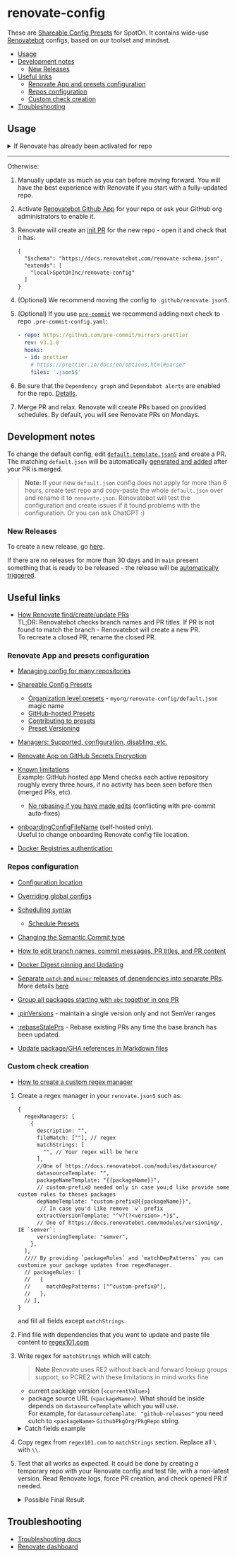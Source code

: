 # renovate-config

These are [Shareable Config Presets](https://docs.renovatebot.com/config-presets/) for SpotOn. It contains wide-use [Renovatebot](https://github.com/renovatebot/renovate) configs, based on our toolset and mindset.

* [Usage](#usage)
* [Development notes](#development-notes)
  * [New Releases](#new-releases)
* [Useful links](#useful-links)
  * [Renovate App and presets configuration](#renovate-app-and-presets-configuration)
  * [Repos configuration](#repos-configuration)
  * [Custom check creation](#custom-check-creation)
* [Troubleshooting](#troubleshooting)

## Usage

<!-- markdownlint-disable no-inline-html -->
<details><summary>If Renovate has already been activated for repo</summary>

1. Check to see if you have a `renovate.json` already. It can be in any of these [possible locations](https://docs.renovatebot.com/getting-started/installing-onboarding/#configuration-location).
2. Change `renovate` config to:

    ```json5
    {
      "$schema": "https://docs.renovatebot.com/renovate-schema.json",
      "extends": [
        "local>SpotOnInc/renovate-config"
      ]
    }
    ```

After that, skip to step 3 below.

</details>

---

Otherwise:

1. Manually update as much as you can before moving forward. You will have the best experience with Renovate if you start with a fully-updated repo.
2. Activate [Renovatebot Github App](https://github.com/marketplace/renovate) for your repo or ask your GitHub org administrators to enable it.
3. Renovate will create an [init PR](https://docs.renovatebot.com/getting-started/installing-onboarding/#repository-onboarding) for the new repo - open it and check that it has:

    ```json5
    {
      "$schema": "https://docs.renovatebot.com/renovate-schema.json",
      "extends": [
        "local>SpotOnInc/renovate-config"
      ]
    }
    ```

4. (Optional) We recommend moving the config to `.github/renovate.json5`.
5. (Optional) If you use [`pre-commit`](https://pre-commit.com/) we recommend adding next check to repo `.pre-commit-config.yaml`:

    ```yaml
    - repo: https://github.com/pre-commit/mirrors-prettier
      rev: v3.1.0
      hooks:
      - id: prettier
        # https://prettier.io/docs/en/options.html#parser
        files: '.json5$'
    ```

6. Be sure that the `Dependency graph` and `Dependabot alerts` are enabled for the repo. [Details](https://docs.renovatebot.com/configuration-options/#vulnerabilityalerts).
7. Merge PR and relax. Renovate will create PRs based on provided schedules. By default, you will see Renovate PRs on Mondays.

## Development notes

To change the default config, edit [`default.template.json5`](default.template.json5) and create a PR. The matching `default.json` will be automatically [generated and added](.github/workflows/generate-renovate-config.yaml) after your PR is merged.

> **Note**: If your new `default.json` config does not apply for more than 6 hours, create test repo and copy-paste the whole `default.json` over and rename it to `renovate.json`. Renovatebot will test the configuration and create issues if it found problems with the configuration. Or you can ask ChatGPT :)

### New Releases

To create a new release, go [here](https://github.com/SpotOnInc/renovate-config/actions/workflows/release.yaml).

If there are no releases for more than 30 days and in `main` present something that is ready to be released - the release will be [automatically triggered](.github/workflows/trigger-release.yaml).

## Useful links

* [How Renovate find/create/update PRs](https://docs.renovatebot.com/key-concepts/pull-requests/)  
  TL;DR: Renovatebot checks branch names and PR titles. If PR is not found to match the branch - Renovatebot will create a new PR.  
  To recreate a closed PR, rename the closed PR.

### Renovate App and presets configuration

* [Managing config for many repositories](https://docs.renovatebot.com/key-concepts/presets/#managing-config-for-many-repositories)
* [Shareable Config Presets](https://docs.renovatebot.com/config-presets/#shareable-config-presets)
  * [Organization level presets](https://docs.renovatebot.com/config-presets/#organization-level-presets) -  `myorg/renovate-config/default.json` magic name
  * [GitHub-hosted Presets](https://docs.renovatebot.com/config-presets/#github-hosted-presets)
  * [Contributing to presets](https://docs.renovatebot.com/config-presets/#contributing-to-presets)
  * [Preset Versioning](https://docs.renovatebot.com/config-presets/#github)

* [Managers: Supported, configuration, disabling, etc.](https://docs.renovatebot.com/modules/manager/)

* [Renovate App on GitHub Secrets Encryption](https://docs.renovatebot.com/getting-started/private-packages/#mend-renovate-hosted-app-encryption)

* [Known limitations](https://docs.renovatebot.com/known-limitations/)  
  Example: GitHub hosted app Mend checks each active repository roughly every three hours, if no activity has been seen before then (merged PRs, etc).

  * [No rebasing if you have made edits](https://docs.renovatebot.com/updating-rebasing/#no-rebasing-if-you-have-made-edits) (conflicting with pre-commit auto-fixes)

* [onboardingConfigFileName](https://docs.renovatebot.com/self-hosted-configuration/#onboardingconfigfilename) (self-hosted only).  
  Useful to change onboarding Renovate config file location.

* [Docker Registries authentication](https://docs.renovatebot.com/docker/#registry-authentication)


### Repos configuration

* [Configuration location](https://docs.renovatebot.com/getting-started/installing-onboarding/#configuration-location)

* [Overriding global configs](https://docs.renovatebot.com/key-concepts/automerge/#overriding-global-automerge)

* [Scheduling syntax](https://docs.renovatebot.com/key-concepts/scheduling/#scheduling-syntax)
  * [Schedule Presets](https://docs.renovatebot.com/presets-schedule/)

* [Changing the Semantic Commit type](https://docs.renovatebot.com/semantic-commits/#changing-the-semantic-commit-type)
* [How to edit branch names, commit messages, PR titles, and PR content](https://docs.renovatebot.com/configuration-templates/)
* [Docker Digest pinning and Updating](https://docs.renovatebot.com/docker/#digest-pinning)
* [Separate `patch` and `minor` releases of dependencies into separate PRs](https://docs.renovatebot.com/presets-default/#separatepatchreleases).  
  More details [here](https://docs.renovatebot.com/faq/#separate-patch-releases-from-minor-releases)
* [Group all packages starting with `abc` together in one PR](https://docs.renovatebot.com/faq/#group-all-packages-starting-with-abc-together-in-one-pr)
* [:pinVersions](https://docs.renovatebot.com/presets-default/#pinversions) - maintain a single version only and not SemVer ranges
* [:rebaseStalePrs](https://docs.renovatebot.com/presets-default/#rebasestaleprs) - Rebase existing PRs any time the base branch has been updated.
* [Update package/GHA references in Markdown files](https://github.com/renovatebot/.github/blob/d9b3c1914f4bf9dbecc6456610ca89530260572f/default.json#L121-L140)

### Custom check creation

* [How to create a custom regex manager](https://www.cloudquery.io/how-to-guides/update-plugins-using-renovate)


1. Create a regex manager in your `renovate.json5` such as:

    ```json5
    {
      regexManagers: [
        {
          description: "",
          fileMatch: [""], // regex
          matchStrings: [
            "", // Your regex will be here
          ],
          //One of https://docs.renovatebot.com/modules/datasource/
          datasourceTemplate: "",
          packageNameTemplate: "{{packageName}}",
          // custom-prefix@ needed only in case you;d like provide some custom rules to theses packages
          depNameTemplate: "custom-prefix@{{packageName}}",
           // In case you'd like remove `v` prefix
          extractVersionTemplate: "^v?(?<version>.*)$",
          // One of https://docs.renovatebot.com/modules/versioning/, IE `semver`:
          versioningTemplate: "semver",
        },
      ],
      //// By providing `packageRules` and `matchDepPatterns` you can customize your package updates from regexManager.
      // packageRules: [
      //   {
      //     matchDepPatterns: ["^custom-prefix@"],
      //   },
      // ],
    }
    ```

    and fill all fields except `matchStrings`.

2. Find file with dependencies that you want to update and paste file content to [regex101.com](https://regex101.com)

3. Write regex for `matchStrings` which will catch:

    > **Note** Renovate uses RE2 without back and forward lookup groups support, so PCRE2 with these limitations in mind works fine

    * current package version (`<currentValue>`)
    * package source URL (`<packageName>`). What should be inside depends on `datasourceTemplate` which you will use.  
      For example, for `datasourceTemplate: "github-releases"` you need cutch to `<packageName>` `GithubPkgOrg/PkgRepo` string.

    <details><summary>Catch fields example</summary>

    ![Regex catch example](docs/regex-example.png)

    </details>

4. Copy regex from `regex101.com` to `matchStrings` section. Replace all `\` with `\\`.

5. Test that all works as expected. It could be done by creating a temporary repo with your Renovate config and test file, with a non-latest version. Read Renovate logs, force PR creation, and check opened PR if needed.

    <details><summary>Possible Final Result</summary>

    ```json5
    {
      // For https://atmos.tools/core-concepts/components/vendoring/#schema-componentyaml
      regexManagers: [
        {
          description: "Update Atmos Vendor Components",
          fileMatch: ["component.yaml$"],
          matchStrings: [
            "spec:(.|\\n)*?source:(.|\\n)*?uri:.*\\.[a-z]+\\/(?<packageName>.*)\\.git(.|\\n)*?version:[\\s]*(?<currentValue>.*)",
          ],
          datasourceTemplate: "github-releases",
          packageNameTemplate: "{{packageName}}",
          depNameTemplate: "atmos-vendor@{{packageName}}",
          extractVersionTemplate: "^v?(?<version>.*)$",
          versioningTemplate: "semver",
        },
      ],

      packageRules: [
        {
          matchDepPatterns: ["^atmos-vendor@"],
          extends: ["schedule:monthly"],
        },
      ],
    }
    ```

## Troubleshooting

* [Troubleshooting docs](https://docs.renovatebot.com/troubleshooting/)
* [Renovate dashboard](https://developer.mend.io)
